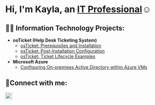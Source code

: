 <h1>Hi, I'm Kayla, an <a href="www.linkedin.com/in/kayla-baldwin-09a3641b8">IT Professional</a>☺</h1>

<h2>👨‍💻 Information Technology Projects:</h2>

- <b>osTicket (Help Desk Ticketing System)</b>
  - [osTicket: Prerequisites and Installation]( https://github.com/kaylabaldwin-cc/osticket-prereqs)
  - [osTicket: Post-Installation Configuration]( https://github.com/kaylabaldwin-cc/post-install-config)
  - [osTicket: Ticket Lifecycle Examples]( https://github.com/kaylabaldwin-cc/ticket-lifecycle)
- <b>Microsoft Azure</b>
  - [Configuring On-premises Active Directory within Azure VMs]( https://github.com/kaylabaldwin-cc/configure-AD)

<h2>🤳Connect with me:</h2>

[<img align="left" alt="Kayla | LinkedIn" width="22px" src="https://cdn.jsdelivr.net/npm/simple-icons@v3/icons/linkedin.svg" />][linkedin]

[linkedin]: www.linkedin.com/in/kayla-baldwin-09a3641b8
